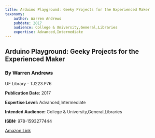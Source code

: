 ```yaml
---
title: Arduino Playground: Geeky Projects for the Experienced Maker
taxonomy:
	author: Warren Andrews
	pubdate: 2017
	audience: College & University,General,Libraries
	expertise: Advanced,Intermediate
---
```

## Arduino Playground: Geeky Projects for the Experienced Maker
### By Warren Andrews
UF Library - TJ223.P76

**Publication Date:** 2017

**Expertise Level:** Advanced,Intermediate

**Intended Audience:** College & University,General,Libraries

**ISBN:** 978-1593277444

[Amazon Link](https://www.amazon.com/Arduino-Playground-Geeky-Projects-Experienced/dp/159327744X/ref=sr_1_1?s=books&ie=UTF8&qid=1541655140&sr=1-1&keywords=Arduino+Playground&dpID=51HyAc8oCoL&preST=_SX218_BO1,204,203,200_QL40_&dpSrc=srch)